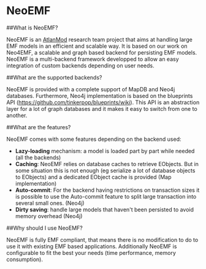 NeoEMF
======

##What is NeoEMF?

NeoEMF is an [AtlanMod](http://www.emn.fr/z-info/atlanmod/index.php/Main_Page) research team project that aims at handling large EMF models in an efficient and scalable way.
It is based on our work on Neo4EMF, a scalable and graph based backend for persisting EMF models.
NeoEMF is a multi-backend framework developped to allow an easy integration of custom backends depending on user needs.

##What are the supported backends?

NeoEMF is provided with a complete support of MapDB and Neo4j databases. Furthermore, Neo4j implementation is based on 
the blueprints API (https://github.com/tinkerpop/blueprints/wiki). This API is an abstraction layer for a lot of graph databases and it makes it easy to switch from one to another.

##What are the features?

NeoEMF comes with some features depending on the backend used:
 - __Lazy-loading__ mechanism: a model is loaded part by part while needed (all the backends)
 - __Caching__: NeoEMF relies on database caches to retrieve EObjects. But in some situation this is not enough (eg serialize a lot of database objects to EObjects) and a dedicated EObject cache is provided (Map implementation)
 - __Auto-commit__: For the backend having restrictions on transaction sizes it is possible to use the Auto-commit feature to split large transaction into several small ones. (Neo4j)
 - __Dirty saving__: handle large models that haven't been persisted to avoid memory overhead (Neo4j)

##Why should I use NeoEMF?

NeoEMF is fully EMF compliant, that means there is no modification to do to use it with existing EMF based applications.
Additionally NeoEMF is configurable to fit the best your needs (time performance, memory consumption).
